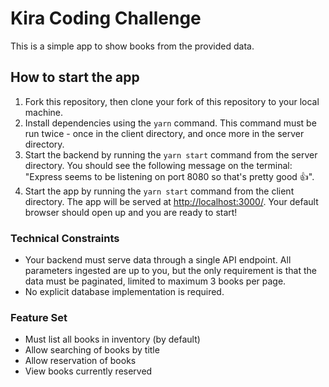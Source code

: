 # Kira Coding Challenge

This is a simple app to show books from the provided data. 

## How to start the app

1. Fork this repository, then clone your fork of this repository to your local machine.
2. Install dependencies using the `yarn` command. This command must be run twice - once in the client directory, and once more in the server directory.
3. Start the backend by running the  `yarn start` command from the server directory. You should see the following message on the terminal: "Express seems to be listening on port 8080 so that's pretty good 👍".
4. Start the app by running the `yarn start` command from the client directory. The app will be served at <http://localhost:3000/>. Your default browser should open up and you are ready to start!

### Technical Constraints

- Your backend must serve data through a single API endpoint. All parameters ingested are up to you, but the only requirement is that the data must be paginated, limited to maximum 3 books per page.
- No explicit database implementation is required.

### Feature Set
- Must list all books in inventory (by default)
- Allow searching of books by title
- Allow reservation of books
- View books currently reserved